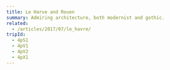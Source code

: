 ```yaml
---
title: Le Harve and Rouen
summary: Admiring architecture, both modernist and gothic.
related:
  - /articles/2017/07/le_havre/
tripId:
  - 4pS1
  - 4pV1
  - 4pV2
  - 4pX1
---
```

